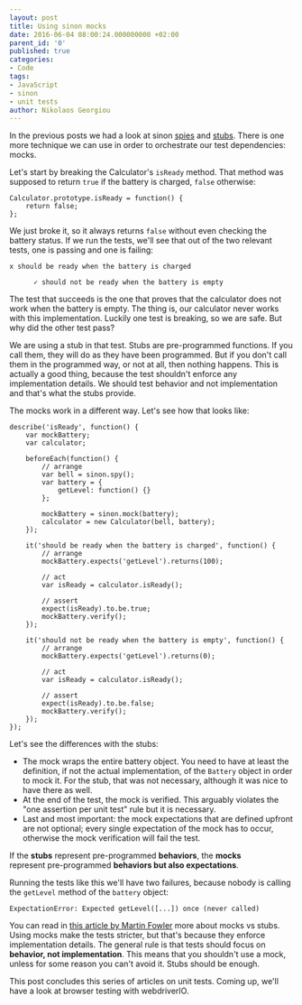 ```yaml
---
layout: post
title: Using sinon mocks
date: 2016-06-04 08:00:24.000000000 +02:00
parent_id: '0'
published: true
categories:
- Code
tags:
- JavaScript
- sinon
- unit tests
author: Nikolaos Georgiou
---
```


In the previous posts we had a look at sinon <a href="/2016/05/using-sinon-spies/">spies</a> and <a href="/2016/05/using-sinon-stubs/">stubs</a>. There is one more technique we can use in order to orchestrate our test dependencies: mocks.

<!--more-->

Let's start by breaking the Calculator's <code>isReady</code> method. That method was supposed to return <code>true</code> if the battery is charged, <code>false</code> otherwise:

```
Calculator.prototype.isReady = function() {
    return false;
};
```

We just broke it, so it always returns <code>false</code> without even checking the battery status. If we run the tests, we'll see that out of the two relevant tests, one is passing and one is failing:

```
x should be ready when the battery is charged

      ✓ should not be ready when the battery is empty
```

The test that succeeds is the one that proves that the calculator does not work when the battery is empty. The thing is, our calculator never works with this implementation. Luckily one test is breaking, so we are safe. But why did the other test pass?

We are using a stub in that test. Stubs are pre-programmed functions. If you call them, they will do as they have been programmed. But if you don't call them in the programmed way, or not at all, then nothing happens. This is actually a good thing, because the test shouldn't enforce any implementation details. We should test behavior and not implementation and that's what the stubs provide.

The mocks work in a different way. Let's see how that looks like:

```
describe('isReady', function() {
    var mockBattery;
    var calculator;

    beforeEach(function() {
        // arrange
        var bell = sinon.spy();
        var battery = {
            getLevel: function() {}
        };

        mockBattery = sinon.mock(battery);
        calculator = new Calculator(bell, battery);
    });

    it('should be ready when the battery is charged', function() {
        // arrange
        mockBattery.expects('getLevel').returns(100);

        // act
        var isReady = calculator.isReady();

        // assert
        expect(isReady).to.be.true;
        mockBattery.verify();
    });

    it('should not be ready when the battery is empty', function() {
        // arrange
        mockBattery.expects('getLevel').returns(0);

        // act
        var isReady = calculator.isReady();

        // assert
        expect(isReady).to.be.false;
        mockBattery.verify();
    });
});
```

Let's see the differences with the stubs:
<ul>
<li>The mock wraps the entire battery object. You need to have at least the definition, if not the actual implementation, of the <code>Battery</code> object in order to mock it. For the stub, that was not necessary, although it was nice to have there as well.</li>
<li>At the end of the test, the mock is verified. This arguably violates the "one assertion per unit test" rule but it is necessary.</li>
<li>Last and most important: the mock expectations that are defined upfront are not optional; every single expectation of the mock has to occur, otherwise the mock verification will fail the test.</li>
</ul>

If the <strong>stubs</strong> represent pre-programmed <strong>behaviors</strong>, the <strong>mocks</strong> represent pre-programmed <strong>behaviors but also expectations</strong>.

Running the tests like this we'll have two failures, because nobody is calling the <code>getLevel</code> method of the <code>battery</code> object:

```
ExpectationError: Expected getLevel([...]) once (never called)
```

You can read in <a href="http://martinfowler.com/articles/mocksArentStubs.html#TheDifferenceBetweenMocksAndStubs">this article by Martin Fowler</a> more about mocks vs stubs. Using mocks make the tests stricter, but that's because they enforce implementation details. The general rule is that tests should focus on <strong>behavior, not implementation</strong>. This means that you shouldn't use a mock, unless for some reason you can't avoid it. Stubs should be enough.

This post concludes this series of articles on unit tests. Coming up, we'll have a look at browser testing with webdriverIO.
